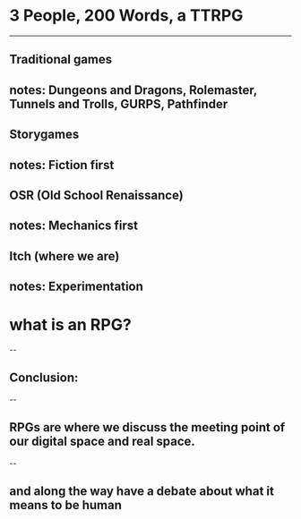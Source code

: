# 3 People, 200 Words, a TTRPG
---
## Traditional games
notes: Dungeons and Dragons, Rolemaster, Tunnels and Trolls, GURPS, Pathfinder
--
## Storygames
notes: Fiction first
--
## OSR (Old School Renaissance)
notes: Mechanics first
--
## Itch (where we are)
notes: Experimentation
--
# what is an RPG?
--
## Conclusion:
--
## RPGs are where we discuss the meeting point of our digital space and real space.
--
## and along the way have a debate about what it means to be human